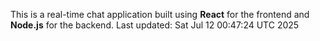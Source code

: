 This is a real-time chat application built using **React** for the frontend and **Node.js** for the backend.
Last updated: Sat Jul 12 00:47:24 UTC 2025
